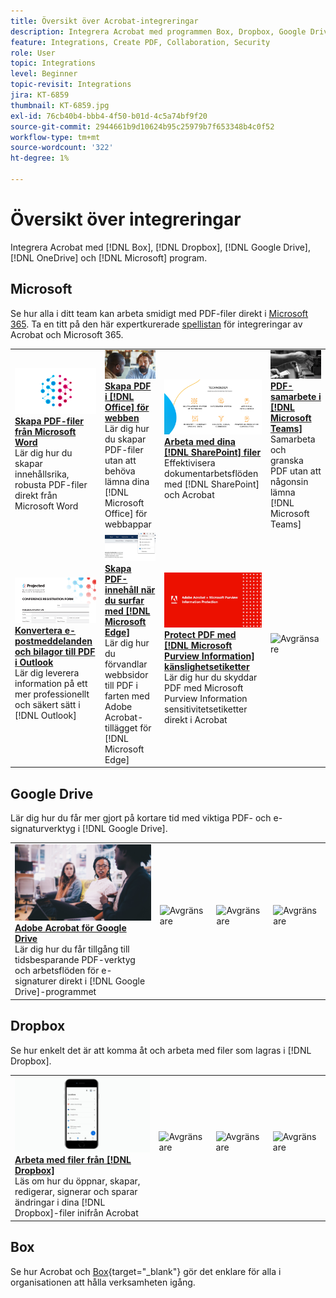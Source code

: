 ```yaml
---
title: Översikt över Acrobat-integreringar
description: Integrera Acrobat med programmen Box, Dropbox, Google Drive, OneDrive och Microsoft
feature: Integrations, Create PDF, Collaboration, Security
role: User
topic: Integrations
level: Beginner
topic-revisit: Integrations
jira: KT-6859
thumbnail: KT-6859.jpg
exl-id: 76cb40b4-bbb4-4f50-b01d-4c5a74bf9f20
source-git-commit: 2944661b9d10624b95c25979b7f653348b4c0f52
workflow-type: tm+mt
source-wordcount: '322'
ht-degree: 1%

---
```


# Översikt över integreringar

Integrera Acrobat med [!DNL Box], [!DNL Dropbox], [!DNL Google Drive], [!DNL OneDrive] och [!DNL Microsoft] program.

## Microsoft

Se hur alla i ditt team kan arbeta smidigt med PDF-filer direkt i [Microsoft 365](https://www.adobe.com/documentcloud/integrations/microsoft-office-365.html). Ta en titt på den här expertkurerade [spellistan](https://experienceleague.adobe.com/en/playlists/acrobat-integrate-microsoft-365) för integreringar av Acrobat och Microsoft 365.

<table style="table-layout:fixed">
<tr>
  <td>
    <a href="createfromword.md">
      <img alt="Skapa PDF-filer från Microsoft Word" src="../assets/create-word.png" />
    </a>
    <div>
    <a href="createfromword.md"><strong>Skapa PDF-filer från Microsoft Word</strong></a>
    </div>
    Lär dig hur du skapar innehållsrika, robusta PDF-filer direkt från Microsoft Word
    <br>
  </td>
  <td>
    <a href="createofficeweb.md">
      <img alt="Skapa PDF i [!DNL Office] för webben" src="../assets/office-web.png" />
    </a>
    <div>
    <a href="createofficeweb.md"><strong>Skapa PDF i [!DNL Office] för webben</strong></a>
    </div>
    Lär dig hur du skapar PDF-filer utan att behöva lämna dina [!DNL Microsoft Office] för webbappar
    <br>
  </td> 
  <td>
    <a href="acrobatandsp.md">
      <img alt="Arbeta med dina [!DNL SharePoint]-filer" src="../assets/work-sharepoint.png" />
    </a>
    <div>
    <a href="acrobatandsp.md"><strong>Arbeta med dina [!DNL SharePoint] filer</strong></a>
    </div>
    Effektivisera dokumentarbetsflöden med [!DNL SharePoint] och Acrobat
    <br>
  </td>
  <td>
    <a href="acrobatandteams.md">
      <img alt="PDF i [!DNL Microsoft Teams]" src="../assets/collaboration-teams.png" />
    </a>
    <div>
    <a href="acrobatandteams.md"><strong>PDF-samarbete i [!DNL Microsoft Teams]</strong></a>
    </div>
    Samarbeta och granska PDF utan att någonsin lämna [!DNL Microsoft Teams]
    <br>
  </td>
</tr>
<tr>
  <td>
    <a href="outlook.md">
      <img alt="Konvertera e-postmeddelanden och bilagor till PDF i Outlook" src="../assets/outlook.png" />
    </a>
    <div>
    <a href="outlook.md"><strong>Konvertera e-postmeddelanden och bilagor till PDF i Outlook</strong></a>
    </div>
    Lär dig leverera information på ett mer professionellt och säkert sätt i [!DNL Outlook]
    <br>
  </td>
  <td>
    <a href="edge.md">
      <img alt="Skapa PDF-innehåll när du surfar med [!DNL Microsoft Edge]" src="../assets/edge.png" />
    </a>
    <div>
    <a href="edge.md"><strong>Skapa PDF-innehåll när du surfar med [!DNL Microsoft Edge]</strong></a>
    </div>
    Lär dig hur du förvandlar webbsidor till PDF i farten med Adobe Acrobat-tillägget för [!DNL Microsoft Edge]
    <br>
  </td>
  <td>
    <a href="microsoftsensitivitylabels.md">
      <img alt="Protect PDF använder [!DNL Microsoft Purview Information] känslighetsetiketter" src="../assets/purview.png" />
    </a>
    <div>
    <a href="microsoftsensitivitylabels.md"><strong>Protect PDF med [!DNL Microsoft Purview Information] känslighetsetiketter</strong></a>
    </div>
    Lär dig hur du skyddar PDF med Microsoft Purview Information sensitivitetsetiketter direkt i Acrobat
    <br>
  </td>
  <td>
   <img alt="Avgränsare" src="../assets/Grayspacer.png" />
    <div>
    <br>
  </td>
</tr>
</table>

## Google Drive

Lär dig hur du får mer gjort på kortare tid med viktiga PDF- och e-signaturverktyg i [!DNL Google Drive].

<table style="table-layout:fixed">
<tr>
  <td>
    <a href="acrobatandgoogle.md">
      <img alt="Adobe Acrobat för Google Drive" src="../assets/google.png" />
    </a>
    <div>
    <a href="acrobatandgoogle.md"><strong>Adobe Acrobat för Google Drive</strong></a>
    </div>
    Lär dig hur du får tillgång till tidsbesparande PDF-verktyg och arbetsflöden för e-signaturer direkt i [!DNL Google Drive]-programmet
    <br>
  </td>
  <td>
   <img alt="Avgränsare" src="../assets/Whitespacer.png" />
    <div>
    <br>
  </td>
  <td>
   <img alt="Avgränsare" src="../assets/Whitespacer.png" />
    <div>
    <br>
  </td>
  <td>
   <img alt="Avgränsare" src="../assets/Whitespacer.png" />
    <div>
    <br>
  </td>
</tr>
</table>

## Dropbox

Se hur enkelt det är att komma åt och arbeta med filer som lagras i [!DNL Dropbox].

<table style="table-layout:fixed">
<tr>
  <td>
    <a href="acrobat-dropbox.md">
      <img alt="Arbeta med filer från [!DNL Dropbox]" src="../assets/work-dropbox.png" />
    </a>
    <div>
    <a href="acrobat-dropbox.md"><strong>Arbeta med filer från [!DNL Dropbox]</strong></a>
    </div>
    Läs om hur du öppnar, skapar, redigerar, signerar och sparar ändringar i dina [!DNL Dropbox]-filer inifrån Acrobat
    <br>
  </td>
  <td>
   <img alt="Avgränsare" src="../assets/Whitespacer.png" />
    <div>
    <br>
  </td>
  <td>
   <img alt="Avgränsare" src="../assets/Whitespacer.png" />
    <div>
    <br>
  </td>
  <td>
   <img alt="Avgränsare" src="../assets/Whitespacer.png" />
    <div>
    <br>
  </td>
</tr>
</table>

## Box

Se hur Acrobat och [Box](https://www.adobe.com/documentcloud/integrations/box.html){target="_blank"} gör det enklare för alla i organisationen att hålla verksamheten igång.
